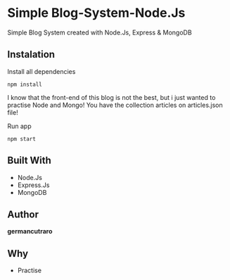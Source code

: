 # Simple Blog-System-Node.Js

Simple Blog System created with Node.Js, Express & MongoDB

## Instalation

Install all dependencies

```
npm install
```

I know that the front-end of this blog is not the best, but i just wanted to practise Node and Mongo!
You have the collection articles on articles.json file!

Run app

```
npm start
```

## Built With

* Node.Js
* Express.Js
* MongoDB

## Author

**germancutraro**

## Why

* Practise
